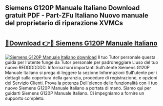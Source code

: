 ## Siemens G120P Manuale Italiano Download gratuit PDF - Part-ZFu Italiano Nuovo manuale del proprietario di riparazione XVMCs

# <h2><a href="http://df9cqxv.blite.top/?on=Siemens+G120P+Manuale+Italiano">🔗Download 👉🔴 Siemens G120P Manuale Italiano</a></h2>

[![Siemens G120P Manuale Italiano download](https://i.imgur.com/lujVjoI.png)](http://df9cqxv.blite.top/?on=Siemens+G120P+Manuale+Italiano)
Il tuo Tutor personale questa guida per l'utente funge da Tutor personale per padroneggiare L'uso del tuo nuovo REDDDDDDD. Informazioni importanti Sull'utente Siemens G120P Manuale Italiano si prega di leggere la sezione Informazioni Sull'utente per i dettagli sulla copertura della garanzia, procedure di registrazione, e opzioni del Servizio Clienti. Prova la potenza Dell'elenco delle funzionalità con il tuo nuovo Siemens G120P Manuale Italiano a portata di mano. Siamo qui per guidarti Siemens G120P Manuale Italiano. Ci impegniamo a fornire un supporto completo.

